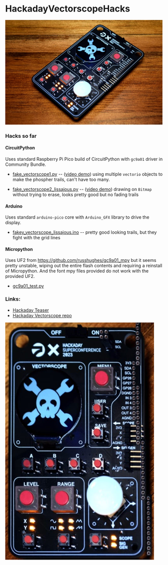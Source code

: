 # HackadayVectorscopeHacks

<img src="./docs/vectorscope_badge_photo1.jpg" width=500>

### Hacks so far

#### CircuitPython

Uses standard Raspberry Pi Pico build of CircuitPython with `gc9a01` driver in Community Bundle.

* [fake_vectorscope1.py](./circuitpython/fake_vectorscope1.py)
  --  ([video demo](https://mastodon.social/@todbot/111275574436711965))
    using multiple `vectorio` objects to make the phospher trails, can't have too many.

* [fake_vectorscope2_lissajous.py](./circuitpython/fake_vectorscope2_lissajous.py)
  --  ([video demo](https://mastodon.social/@todbot/111279891762130663))
    drawing on `Bitmap` without trying to erase, looks pretty good but no fading trails

#### Arduino

Uses standard `arduino-pico` core with `Arduino_GFX` library to drive the display.

* [fakey_vectorscope_lissajous.ino](./arduino/fakey_vectorscope_lissajous.ino)
  --   pretty good looking trails, but they fight with the grid lines

#### Micropython

Uses UF2 from https://github.com/russhughes/gc9a01_mpy but it seems pretty unstable,
wiping out the entire flash contents and requiring a reinstall of Micropython.
And the font mpy files provided do not work with the provided UF2.

* [gc9a01_test.py](./micropython/gc9a01_test.py)


### Links:
* [Hackaday Teaser](https://hackaday.com/2023/10/18/2023-hackaday-supercon-badge-welcome-to-the-vectorscope/)
* [Hackaday Vectorscope repo](https://github.com/Hack-a-Day/Vectorscope)


![Vectorscope straight](docs/vectorscope_badge_straight.jpg)
